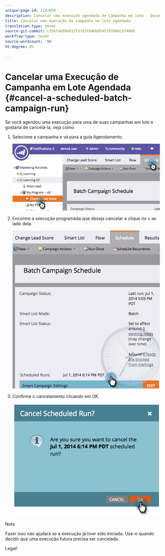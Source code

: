 ```yaml
---
unique-page-id: 1147058
description: Cancelar uma execução agendada de Campanha em lote - Documentos do Marketing - Documentação do produto
title: Cancelar uma execução de Campanha em lote agendada
translation-type: tm+mt
source-git-commit: c33b7ab59e612f37d3f64bb954579700dc574068
workflow-type: tm+mt
source-wordcount: '96'
ht-degree: 0%

---
```



# Cancelar uma Execução de Campanha em Lote Agendada {#cancel-a-scheduled-batch-campaign-run}

Se você agendou uma execução para uma de suas campanhas em lote e gostaria de cancelá-la, veja como.

1. Selecione a campanha e vá para a guia Agendamento.

   ![](assets/image2014-9-22-16-3a43-3a10.png)

1. Encontre a execução programada que deseja cancelar e clique no x ao lado dela.

   ![](assets/image2014-9-22-16-3a43-3a15.png)

1. Confirme o cancelamento clicando em OK.

   ![](assets/image2014-9-22-16-3a43-3a24.png)

>[!NOTE]
>
>Fazer isso não ajudará se a execução já tiver sido iniciada. Use-o quando decidir que uma execução futura precisa ser cancelada.

Legal!